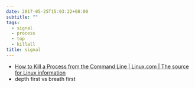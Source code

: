 ```yaml
---
date: 2017-05-25T15:03:22+08:00
subtitle: ""
tags:
  - signal
  - process
  - top
  - killall
title: signal
---
```


- [How to Kill a Process from the Command Line | Linux.com | The source for Linux information](https://www.linux.com/learn/intro-to-linux/2017/5/how-kill-process-command-line)
- depth first vs breath first
